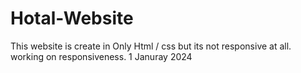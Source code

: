 # Hotal-Website
This website is create in Only Html / css but its not responsive at all. working on responsiveness. 1 Januray 2024
